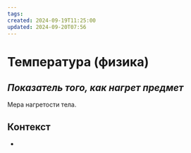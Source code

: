 ```yaml
---
tags: 
created: 2024-09-19T11:25:00
updated: 2024-09-20T07:56
---
```

# Температура (физика)

## ***Показатель того, как нагрет предмет***

Мера нагретости тела.

## Контекст
- 

